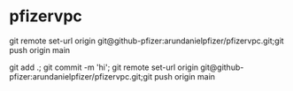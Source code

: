# pfizervpc

git remote set-url origin git@github-pfizer:arundanielpfizer/pfizervpc.git;git push origin main

git add .; git commit -m 'hi'; git remote set-url origin git@github-pfizer:arundanielpfizer/pfizervpc.git;git push origin main
